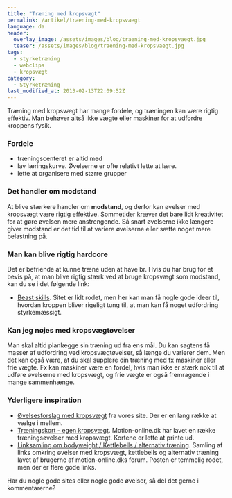```yaml
---
title: "Træning med kropsvægt"
permalink: /artikel/traening-med-kropsvaegt
language: da
header:
  overlay_image: /assets/images/blog/traening-med-kropsvaegt.jpg
  teaser: /assets/images/blog/traening-med-kropsvaegt.jpg
tags:
  - styrketræning
  - webclips
  - kropsvægt
category:
  - Styrketræning
last_modified_at: 2013-02-13T22:09:52Z
---
```


Træning med kropsvægt har mange fordele, og træningen kan være rigtig effektiv. Man behøver altså ikke vægte eller maskiner for at udfordre kroppens fysik.

### Fordele

- træningscenteret er altid med
- lav læringskurve. Øvelserne er ofte relativt lette at lære.
- lette at organisere med større grupper

### Det handler om modstand

At blive stærkere handler om **modstand**, og derfor kan øvelser med kropsvægt være rigtig effektive. Sommetider kræver det bare lidt kreativitet for at gøre øvelsen mere anstrengende. Så snart øvelserne ikke længere giver modstand er det tid til at variere øvelserne eller sætte noget mere belastning på.

### Man kan blive rigtig hardcore

Det er befriende at kunne træne uden at have br. Hvis du har brug for et bevis på, at man blive rigtig stærk ved at bruge kropsvægt som modstand, kan du se i det følgende link:

- [Beast skills](http://www.beastskills.com/tutorials.htm). Sitet er lidt rodet, men her kan man få nogle gode ideer til, hvordan kroppen bliver rigeligt tung til, at man kan få noget udfordring styrkemæssigt.

### Kan jeg nøjes med kropsvægtøvelser

Man skal altid planlægge sin træning ud fra ens mål. Du kan sagtens få masser af udfordring ved kropsvægtøvelser, så længe du varierer dem. Men det kan også være, at du skal supplere din træning med fx maskiner eller frie vægte. Fx kan maskiner være en fordel, hvis man ikke er stærk nok til at udføre øvelserne med kropsvægt, og frie vægte er også fremragende i mange sammenhænge.

### Yderligere inspiration

- [Øvelsesforslag med kropsvægt](/kategori/redskaber/kropsvaegt) fra vores site. Der er en lang række at vælge i mellem.
- [Træningskort - egen kropsvægt](http://www.motion-online.dk/styrketraening/styrke_-_oevelser/traeningskort_-_egen_kropsvaegt/). Motion-online.dk har lavet en række træningsøvelser med kropsvægt. Kortene er lette at printe ud.
- [Linksamling om bodyweight / Kettlebells / alternativ træning](http://www.motion-online.dk/fora/index.php?showtopic=29480&hl=kropsv%E6gt). Samling af links omkring øvelser med kropsvægt, kettlebells og alternativ træning lavet af brugerne af motion-online.dks forum. Posten er temmelig rodet, men der er flere gode links.

Har du nogle gode sites eller nogle gode øvelser, så del det gerne i kommentarerne?
